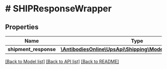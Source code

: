# # SHIPResponseWrapper

## Properties

Name | Type | Description | Notes
------------ | ------------- | ------------- | -------------
**shipment_response** | [**\AntibodiesOnline\UpsApi\Shipping\Model\ShipmentResponse**](ShipmentResponse.md) |  |

[[Back to Model list]](../../README.md#models) [[Back to API list]](../../README.md#endpoints) [[Back to README]](../../README.md)
